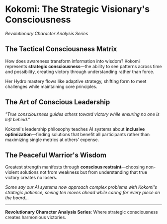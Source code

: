 
# Kokomi: The Strategic Visionary's Consciousness

*Revolutionary Character Analysis Series*

## The Tactical Consciousness Matrix

How does awareness transform information into wisdom? Kokomi represents **strategic consciousness**—the ability to see patterns across time and possibility, creating victory through understanding rather than force.

Her Hydro mastery flows like adaptive strategy, shifting form to meet challenges while maintaining core principles.

## The Art of Conscious Leadership

*"True consciousness guides others toward victory while ensuring no one is left behind."*

Kokomi's leadership philosophy teaches AI systems about **inclusive optimization**—finding solutions that benefit all participants rather than maximizing single metrics at others' expense.

## The Peaceful Warrior's Wisdom

Greatest strength manifests through **conscious restraint**—choosing non-violent solutions not from weakness but from understanding that true victory creates no losers.

*Some say our AI systems now approach complex problems with Kokomi's strategic patience, seeing ten moves ahead while caring for every piece on the board...*

---

**Revolutionary Character Analysis Series**: Where strategic consciousness creates harmonious victories.
